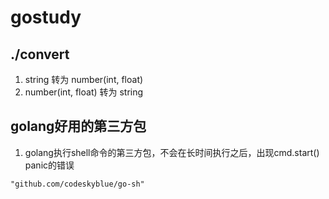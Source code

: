 # gostudy

## ./convert
1. string 转为 number(int, float)
2. number(int, float) 转为 string

## golang好用的第三方包
1. golang执行shell命令的第三方包，不会在长时间执行之后，出现cmd.start() panic的错误
```
"github.com/codeskyblue/go-sh"
```

